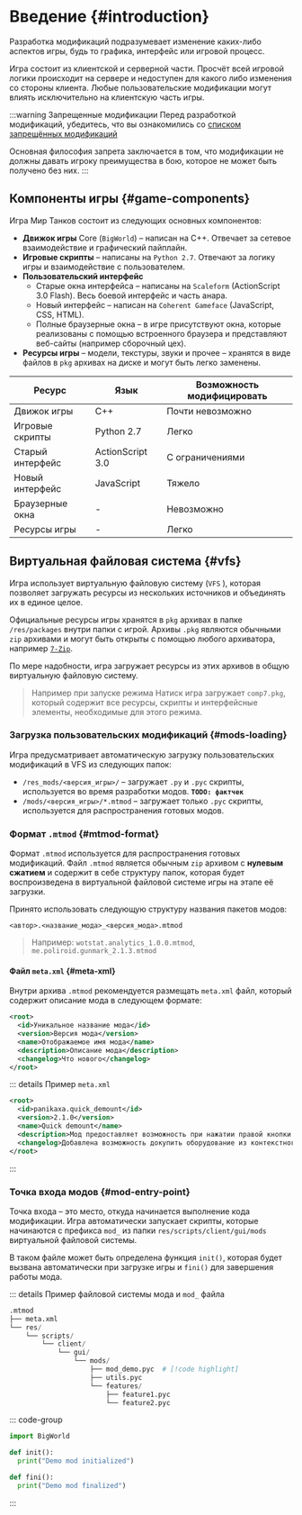 # Введение {#introduction}

Разработка модификаций подразумевает изменение каких-либо аспектов игры, будь то графика, интерфейс или игровой процесс.

Игра состоит из клиентской и серверной части. Просчёт всей игровой логики происходит на сервере и недоступен для какого либо изменения со стороны клиента. Любые пользовательские модификации могут влиять исключительно на клиентскую часть игры.

:::warning Запрещенные модификации
Перед разработкой модификаций, убедитесь, что вы ознакомились со [списком запрещённых модификаций](https://tanki.su/ru/content/guide/ban/nonusefulmods)

Основная философия запрета заключается в том, что модификации не должны давать игроку преимущества в бою, которое не может быть получено без них.
:::

## Компоненты игры {#game-components}
Игра Мир Танков состоит из следующих основных компонентов:
- **Движок игры** Core (`BigWorld`) –  написан на C++. Отвечает за сетевое взаимодействие и графический пайплайн.
- **Игровые скрипты** – написаны на `Python 2.7`. Отвечают за логику игры и взаимодействие с пользователем.
- **Пользовательский интерфейс**
  - Старые окна интерфейса – написаны на `Scaleform` (ActionScript 3.0 Flash). Весь боевой интерфейс и часть анара.
  - Новый интерфейс – написан на `Coherent Gameface` (JavaScript, CSS, HTML).
  - Полные браузерные окна – в игре присутствуют окна, которые реализованы с помощью встроенного браузера и представляют веб-сайты (например сборочный цех).
- **Ресурсы игры** – модели, текстуры, звуки и прочее – хранятся в виде файлов в `pkg` архивах на диске и могут быть легко заменены.

| Ресурс           | Язык             | Возможность модифицировать |
| ---------------- | ---------------- | -------------------------- |
| Движок игры      | C++              | Почти невозможно           |
| Игровые скрипты  | Python 2.7       | Легко                      |
| Старый интерфейс | ActionScript 3.0 | С ограничениями            |
| Новый интерфейс  | JavaScript       | Тяжело                     |
| Браузерные окна  | -                | Невозможно                 |
| Ресурсы игры     | -                | Легко                      |


## Виртуальная файловая система {#vfs}

Игра использует виртуальную файловую систему (`VFS` ), которая позволяет загружать ресурсы из нескольких источников и объединять их в единое целое.

Официальные ресурсы игры хранятся в `pkg` архивах в папке `/res/packages` внутри папки с игрой. Архивы `.pkg` являются обычными `zip` архивами и могут быть открыты с помощью любого архиватора, например [`7-Zip`](https://www.7-zip.org).

По мере надобности, игра загружает ресурсы из этих архивов в общую виртуальную файловую систему.

> Например при запуске режима Натиск игра загружает `comp7.pkg`, который содержит все ресурсы, скрипты и интерфейсные элементы, необходимые для этого режима.

### Загрузка пользовательских модификаций {#mods-loading}

Игра предусматривает автоматическую загрузку пользовательских модификаций в VFS из следующих папок:
- `/res_mods/<версия_игры>/` – загружает `.py` и `.pyc` скрипты, используется во время разработки модов. **`TODO: фактчек`**
- `/mods/<версия_игры>/*.mtmod` – загружает только `.pyc` скрипты, используется для распространения готовых модов.


### Формат `.mtmod` {#mtmod-format}

Формат `.mtmod` используется для распространения готовых модификаций. Файл `.mtmod` является обычным `zip` архивом с **нулевым сжатием** и содержит в себе структуру папок, которая будет воспроизведена в виртуальной файловой системе игры на этапе её загрузки.

Принято использовать следующую структуру названия пакетов модов:
```
<автор>.<название_мода>_<версия_мода>.mtmod
```

> Например: `wotstat.analytics_1.0.0.mtmod`, `me.poliroid.gunmark_2.1.3.mtmod`

#### Файл `meta.xml` {#meta-xml}
Внутри архива `.mtmod` рекомендуется размещать `meta.xml` файл, который содержит описание мода в следующем формате:
```xml [meta.xml]
<root>
  <id>Уникальное название мода</id>
  <version>Версия мода</version>
  <name>Отображаемое имя мода</name>
  <description>Описание мода</description>
  <changelog>Что нового</changelog>
</root>
```

::: details Пример `meta.xml`
```xml [meta.xml]
<root>
  <id>panikaxa.quick_demount</id>
  <version>2.1.0</version>
  <name>Quick demount</name>
  <description>Мод предоставляет возможность при нажатии правой кнопки мыши на слоте оборудования выбрать из контекстного меню танк, на котором установлено данное оборудование и автоматически демонтировать его с выбранного танка.</description>
  <changelog>Добавлена возможность докупить оборудование из контекстного меню.</changelog>
</root>
```
:::

### Точка входа модов {#mod-entry-point}

Точка входа – это место, откуда начинается выполнение кода модификации. Игра автоматически запускает скрипты, которые начинаются с префикса `mod_` из папки `res/scripts/client/gui/mods` виртуальной файловой системы.

В таком файле может быть определена функция `init()`, которая будет вызвана автоматически при загрузке игры и `fini()` для завершения работы мода.

::: details Пример файловой системы мода и `mod_` файла
```python
.mtmod
├── meta.xml
└── res/
    └── scripts/
        └── client/
            └── gui/
                └── mods/
                    ├── mod_demo.pyc  # [!code highlight]
                    ├── utils.pyc
                    └── features/
                        ├── feature1.pyc
                        └── feature2.pyc
```

::: code-group
```python [mod_demo.py]
import BigWorld

def init():
  print("Demo mod initialized")

def fini():
  print("Demo mod finalized")
```
:::

